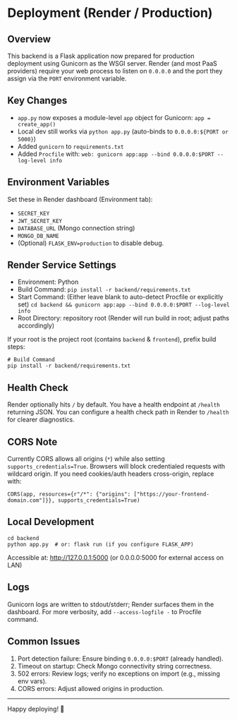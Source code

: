 # Deployment (Render / Production)

## Overview
This backend is a Flask application now prepared for production deployment using Gunicorn as the WSGI server. Render (and most PaaS providers) require your web process to listen on `0.0.0.0` and the port they assign via the `PORT` environment variable.

## Key Changes
- `app.py` now exposes a module-level `app` object for Gunicorn: `app = create_app()`
- Local dev still works via `python app.py` (auto-binds to `0.0.0.0:${PORT or 5000}`)
- Added `gunicorn` to `requirements.txt`
- Added `Procfile` with: `web: gunicorn app:app --bind 0.0.0.0:$PORT --log-level info`

## Environment Variables
Set these in Render dashboard (Environment tab):
- `SECRET_KEY`
- `JWT_SECRET_KEY`
- `DATABASE_URL` (Mongo connection string)
- `MONGO_DB_NAME`
- (Optional) `FLASK_ENV=production` to disable debug.

## Render Service Settings
- Environment: Python
- Build Command: `pip install -r backend/requirements.txt`
- Start Command: (Either leave blank to auto-detect Procfile or explicitly set) `cd backend && gunicorn app:app --bind 0.0.0.0:$PORT --log-level info`
- Root Directory: repository root (Render will run build in root; adjust paths accordingly)

If your root is the project root (contains `backend` & `frontend`), prefix build steps:
```
# Build Command
pip install -r backend/requirements.txt
```

## Health Check
Render optionally hits `/` by default. You have a health endpoint at `/health` returning JSON. You can configure a health check path in Render to `/health` for clearer diagnostics.

## CORS Note
Currently CORS allows all origins (`*`) while also setting `supports_credentials=True`. Browsers will block credentialed requests with wildcard origin. If you need cookies/auth headers cross-origin, replace with:
```
CORS(app, resources={r"/*": {"origins": ["https://your-frontend-domain.com"]}}, supports_credentials=True)
```

## Local Development
```
cd backend
python app.py  # or: flask run (if you configure FLASK_APP)
```
Accessible at: http://127.0.0.1:5000 (or 0.0.0.0:5000 for external access on LAN)

## Logs
Gunicorn logs are written to stdout/stderr; Render surfaces them in the dashboard. For more verbosity, add `--access-logfile -` to Procfile command.

## Common Issues
1. Port detection failure: Ensure binding `0.0.0.0:$PORT` (already handled).
2. Timeout on startup: Check Mongo connectivity string correctness.
3. 502 errors: Review logs; verify no exceptions on import (e.g., missing env vars).
4. CORS errors: Adjust allowed origins in production.

---
Happy deploying! 🎉
